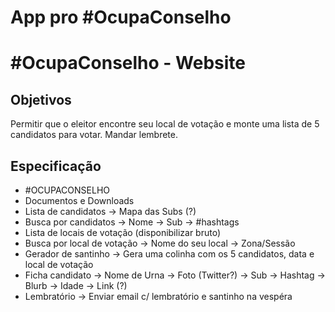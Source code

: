 App pro #OcupaConselho
=======
# #OcupaConselho - Website

## Objetivos

Permitir que o eleitor encontre seu local de votação e monte uma lista de 5 candidatos para votar. Mandar lembrete.

## Especificação

* #OCUPACONSELHO
* Documentos e Downloads
* Lista de candidatos
	-> Mapa das Subs (?)
* Busca por candidatos
	-> Nome
	-> Sub
	-> #hashtags
* Lista de locais de votação (disponibilizar bruto)
* Busca por local de votação
	-> Nome do seu local
	-> Zona/Sessão
* Gerador de santinho
	-> Gera uma colinha com os 5 candidatos, data e local de votação
* Ficha candidato 
	-> Nome de Urna
	-> Foto (Twitter?)
	-> Sub
	-> Hashtag
	-> Blurb
	-> Idade
	-> Link (?)
* Lembratório
	-> Enviar email c/ lembratório e santinho na vespéra